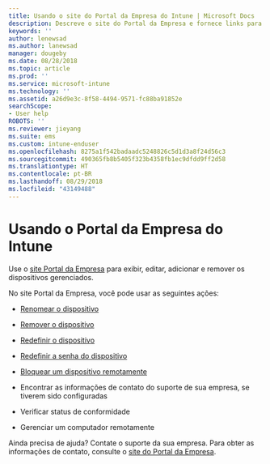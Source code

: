 ```yaml
---
title: Usando o site do Portal da Empresa do Intune | Microsoft Docs
description: Descreve o site do Portal da Empresa e fornece links para as etapas de tarefas que os usuários finais podem realizar no site
keywords: ''
author: lenewsad
ms.author: lanewsad
manager: dougeby
ms.date: 08/28/2018
ms.topic: article
ms.prod: ''
ms.service: microsoft-intune
ms.technology: ''
ms.assetid: a26d9e3c-8f58-4494-9571-fc88ba91852e
searchScope:
- User help
ROBOTS: ''
ms.reviewer: jieyang
ms.suite: ems
ms.custom: intune-enduser
ms.openlocfilehash: 8275a1f542badaadc5248826c5d1d3a8f24d56c3
ms.sourcegitcommit: 490365fb8b5405f323b4358fb1ec9dfdd9ff2d58
ms.translationtype: HT
ms.contentlocale: pt-BR
ms.lasthandoff: 08/29/2018
ms.locfileid: "43149488"
---
```

# <a name="using-the-intune-company-portal-website"></a>Usando o Portal da Empresa do Intune
Use o [site Portal da Empresa](https://portal.manage.microsoft.com) para exibir, editar, adicionar e remover os dispositivos gerenciados.

No site Portal da Empresa, você pode usar as seguintes ações:

-   [Renomear o dispositivo](rename-your-device-cpwebsite.md)

-   [Remover o dispositivo](remove-your-device-cpwebsite.md)

-   [Redefinir o dispositivo](reset-erase-your-device-cpwebsite.md)

-   [Redefinir a senha do dispositivo](reset-your-passcode-cpwebsite.md)

-   [Bloquear um dispositivo remotamente](remote-lock-your-device-cpwebsite.md)

-   Encontrar as informações de contato do suporte de sua empresa, se tiverem sido configuradas

-   Verificar status de conformidade

-   Gerenciar um computador remotamente

Ainda precisa de ajuda? Contate o suporte da sua empresa. Para obter as informações de contato, consulte o [site do Portal da Empresa](https://go.microsoft.com/fwlink/?linkid=2010980).
